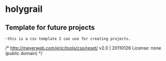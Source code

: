 # holygrail

## Template for future projects 
    -this is a css template I can use for creating projects.

/* http://meyerweb.com/eric/tools/css/reset/ 
   v2.0 | 20110126
   License: none (public domain)
*/